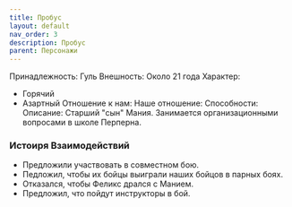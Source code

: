 ```yaml
---
title: Пробус
layout: default
nav_order: 3
description: Пробус
parent: Персонажи
---
```

Принадлежность: Гуль
Внешность: Около 21 года
Характер:
  - Горячий
  - Азартный
Отношение к нам: 
Наше отношение: 
Способности: 
Описание: Старший "сын" Мания. Занимается организационными вопросами в школе Перперна.

### Истоиря Взаимодействий
- Предложили участвовать в совместном бою. 
- Педложил, чтобы их бойцы выиграли наших бойцов в парных боях.
- Отказался, чтобы Феликс дрался с Манием. 
- Предложил, что пойдут инструкторы в бой. 
